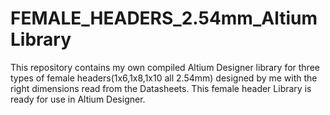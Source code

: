 # FEMALE_HEADERS_2.54mm_AltiumLibrary
This repository contains my own compiled Altium Designer library for three types of female headers(1x6,1x8,1x10 all 2.54mm) designed by me with the right dimensions read from the Datasheets. This female header Library is ready for use in Altium Designer.

